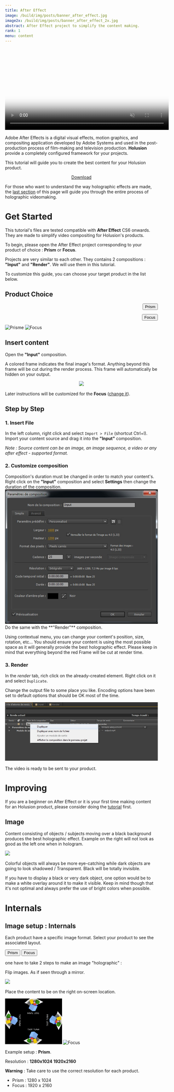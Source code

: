 ```yaml
---
title: After Effect
image: /build/img/posts/banner_after_effect.jpg
image2x: /build/img/posts/banner_after_effect_2x.jpg
abstract: After Effect project to simplify the content making.
rank: 1
menu: content
---
```


<style>
.product-span{
  font-weight:bold;
}
</style>
<script src="/static/js/product_switcher.js"></script>

<div class="row">
<div class="col-md-6">
<div align="center" class="embed-responsive embed-responsive-16by9">
<video controls="" class="embed-responsive-item" height="270px" muted="" preload="auto" poster="/static/img/posts/after-effect/logo_large.jpg">
<source src="/static/video/after-effect.mp4" />
<img alt="" src="/static/img/posts/after-effect/logo_large.jpg" /></video>
</div>
</div>
<div class="col-md-6">
<p>
  Adobe After Effects is a digital visual effects, motion graphics, and compositing application developed by Adobe Systems
  and used in the post-production process of film-making and television production.
  <b>Holusion</b> provide a completely configured framework for your projects.
</p>

<p>
  This tutorial will guide you to create the best content for your Holusion product.
</p>

<p><center><a class="button" href="/static/files/Templates_after_effect.zip">Download</a></center></p>
<p>
  For those who want to understand the way holographic effects are made, the <a href="#internals">last section</a> of this page will guide you through the entire process of holographic videomaking.
</p>
</div>
</div>


# Get Started

This tutorial's files are tested compatible with **After Effect** CS6 onwards. They are made to simplify video compositing for Holusion's products.

To begin, please open the After Effect project corresponding to your product of choice : **Prism** or **Focus**.

Projects are very similar to each other. They contains 2 compositions : **"Input"** and **"Render"**. We will use them in this tutorial.

To customize this guide, you can choose your target product in the list below.



## Product Choice

<div class="row">
<div class="col-lg-4 col-xs-5" style="text-align:right;padding-right:0px;">
<p>
<button class="btn btn-secondary product-button" onclick="changeProduct(this.innerHTML)" >Prism</button>
</p>
<p>
<button id="btnProductDefault" class="btn btn-primary product-button" onclick="changeProduct(this.innerHTML)" >Focus</button>
</p>
</div>
<div class="col-xs-5 col-lg-4">
<img class="product-show img-fluid" height="100px" title="Prisme" src="/static/img/products/prisme.jpg"/>
<img class="product-show img-fluid" height="100px" title="Focus" src="/static/img/products/focus.jpg"/>
</div>
</div>



## Insert content

Open the **"Input"** composition.

A colored frame indicates the final image's format. Anything beyond this frame will be cut during the render process. This frame will automatically be hidden on your output.

<center><img class="img-fluid" src="/static/img/posts/after-effect/layouts_input_compared.jpg"/></center>

Later instructions will be customized for the <span class="product-span">Focus</span> ([change it](#product-choice)).



## Step by Step


### 1. Insert File

In the left column, right click and select ```Import > File``` (shortcut Ctrl+I). Import your content source and drag it into the **"Input"** composition.

*Note : Source content can be an image, an image sequence, a video or any after effect - supported format.*


### 2. Customize composition

<div class="row">
<div class="col-sm-6">
Composition's duration must be changed in order to match your content's.
Right click on the <b>"Input"</b> composition and select <b>Settings</b> then change the duration of the composition.
</div>
<div class="col-md-3 offset-sm-1 col-sm-4 col-xs-6 offset-xs-3">
<img src="/static/img/posts/after-effect/settings.jpg" class="img-fluid magnify"/>
</div>
</div>
Do the same with the **"Render"** composition.

Using contextual menu, you can change your content's position, size, rotation, etc...
You should ensure your content is using the most possible space as it will generally provide the best holographic effect.
Please keep in mind that everything beyond the red Frame will be cut at render time.


### 3. Render

In the *render* tab, rich click on the already-created element.
Right click on it and select ```Duplicate```.

Change the output file to some place you like. Encoding options have been set to default options that should be OK most of the time.

<div class="row">
<div class="col-md-6 offset-md-3">
<img class="img-fluid magnify" src="/static/img/posts/after-effect/duplicate_render.jpg"/>
</div>
</div>

The video is ready to be sent to your product.

# Improving

If you are a beginner on After Effect or it is your first time making content for an Holusion product, please consider doing the [tutorial](#get-started) first.

## Image

Content consisting of objects / subjects moving over a black background produces the best holographic effect.
Example on the right will not look as good as the left one when in hologram.

<div class="row">
<div class="col-sm-6 offset-sm-3">
<img class="img-fluid center-block" src="/static/img/posts/after-effect/background_example.jpg"/>

</div>
</div>

Colorful objects will always be more eye-catching while dark objects are going to look shadowed / Transparent. Black  will be totally invisible.

If you have to display a black  or very dark object, one option would be to make a white overlay around it to make it visible. Keep in mind though that it's not optimal and always prefer the use of bright colors when possible.

# Internals

## Image setup : Internals

Each product have a specific image format. Select your product to see the associated layout.

<button class="btn btn-secondary product-button" onclick="changeProduct(this.innerHTML)" >Prism</button>
<button class="btn btn-primary product-button" onclick="changeProduct(this.innerHTML)" >Focus</button>

one have to take 2 steps to make an image "holographic" :


<p>Flip images. As if seen through a mirror.</p>
<div><img height="150px" src="/static/img/posts/after-effect/mirror.jpg" />


<p>Place the content to be on the right on-screen location.
</p>


<img class="magnify product-show" height="150px" title="Prisme" src="/static/img/posts/after-effect/sample_prisme.jpg"/>
<img class="magnify product-show" height="150px" title="Focus" src="/static/img/posts/after-effect/sample_focus.jpg"/>

<p>Example setup : <span class="product-span">Prism</span>.</p>

<p>Resolution :
<strong>
<span class="product-show" title="Prism">1280x1024</span>
<span class="product-show" title="Focus">1920x2160</span>
</strong>
</p>


<b>Warning</b> : Take care to use the correct resolution for each product.

<ul>
<li>Prism : 1280 x 1024 </li>
<li>Focus : 1920 x 2160 </li>
</ul>
